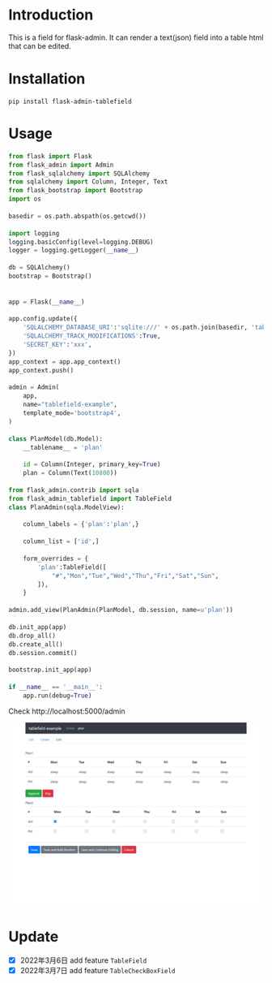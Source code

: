 # Introduction

This is a field for flask-admin. It can render a text(json) field into a table html that can be edited.

# Installation

```shell
pip install flask-admin-tablefield
```

# Usage

```python
from flask import Flask
from flask_admin import Admin
from flask_sqlalchemy import SQLAlchemy
from sqlalchemy import Column, Integer, Text
from flask_bootstrap import Bootstrap
import os

basedir = os.path.abspath(os.getcwd())

import logging
logging.basicConfig(level=logging.DEBUG)
logger = logging.getLogger(__name__)

db = SQLAlchemy()
bootstrap = Bootstrap()


app = Flask(__name__)

app.config.update({
	'SQLALCHEMY_DATABASE_URI':'sqlite:///' + os.path.join(basedir, 'tablefield.sqlite'),
	'SQLALCHEMY_TRACK_MODIFICATIONS':True,
	'SECRET_KEY':'xxx',
})
app_context = app.app_context()
app_context.push()

admin = Admin(
	app,
	name="tablefield-example",
	template_mode='bootstrap4',
)

class PlanModel(db.Model):
	__tablename__ = 'plan'

	id = Column(Integer, primary_key=True)
	plan = Column(Text(10800))

from flask_admin.contrib import sqla
from flask_admin_tablefield import TableField
class PlanAdmin(sqla.ModelView):

	column_labels = {'plan':'plan',}

	column_list = ['id',]

	form_overrides = {
		'plan':TableField([
			"#","Mon","Tue","Wed","Thu","Fri","Sat","Sun",
		]),
	}

admin.add_view(PlanAdmin(PlanModel, db.session, name=u'plan'))

db.init_app(app)
db.drop_all()
db.create_all()
db.session.commit()

bootstrap.init_app(app)

if __name__ == '__main__':
	app.run(debug=True)
```

Check http://localhost:5000/admin

![example](https://github.com/cllen/flask-admin-tablefield/blob/master/example.png?raw=true)

# Update

- [x] 2022年3月6日 add feature `TableField`
- [x] 2022年3月7日 add feature `TableCheckBoxField`
